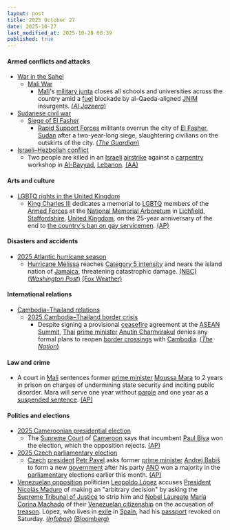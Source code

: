 ```yaml
---
layout: post
title: 2025 October 27
date: 2025-10-27
last_modified_at: 2025-10-28 00:39
published: true
---
```



#### Armed conflicts and attacks

* [War in the Sahel](https://en.wikipedia.org/wiki/War_in_the_Sahel "War in the Sahel")
  * [Mali War](https://en.wikipedia.org/wiki/Mali_War "Mali War")
    * [Mali](https://en.wikipedia.org/wiki/Mali "Mali")'s [military junta](https://en.wikipedia.org/wiki/Malian_Armed_Forces "Malian Armed Forces") closes all schools and universities across the country amid a [fuel](https://en.wikipedia.org/wiki/Gasoline "Gasoline") blockade by al-Qaeda-aligned [JNIM](https://en.wikipedia.org/wiki/Jama%27at_Nasr_al-Islam_wal_Muslimin "Jama'at Nasr al-Islam wal Muslimin") insurgents. [(*Al Jazeera*)](https://www.aljazeera.com/news/2025/10/27/mali-shuts-schools-as-fuel-blockade-imposed-by-fighters-paralyses-country)
* [Sudanese civil war](https://en.wikipedia.org/wiki/Sudanese_civil_war_%282023%E2%80%93present%29 "Sudanese civil war (2023–present)")
  * [Siege of El Fasher](https://en.wikipedia.org/wiki/Siege_of_El_Fasher "Siege of El Fasher")
    * [Rapid Support Forces](https://en.wikipedia.org/wiki/Rapid_Support_Forces "Rapid Support Forces") militants overrun the city of [El Fasher](https://en.wikipedia.org/wiki/El_Fasher "El Fasher"), [Sudan](https://en.wikipedia.org/wiki/Sudan "Sudan") after a two-year-long siege, slaughtering civilians on the outskirts of the city. [(*The Guardian*)](https://www.theguardian.com/world/2025/oct/27/fears-civilians-sudan-paramilitary-rsf-capture-el-fasher)
* [Israeli–Hezbollah conflict](https://en.wikipedia.org/wiki/Israel%E2%80%93Hezbollah_conflict_%282023%E2%80%93present%29 "Israel–Hezbollah conflict (2023–present)")
  * Two people are killed in an [Israeli](https://en.wikipedia.org/wiki/Israel "Israel") [airstrike](https://en.wikipedia.org/wiki/Airstrike "Airstrike") against a [carpentry](https://en.wikipedia.org/wiki/Carpentry "Carpentry") workshop in [Al-Bayyad](https://en.wikipedia.org/wiki/Al-Bayyad "Al-Bayyad"), [Lebanon](https://en.wikipedia.org/wiki/Lebanon "Lebanon"). [(AA)](https://www.aa.com.tr/en/middle-east/israeli-airstrike-kills-2-in-southern-lebanon-amid-ceasefire-violations/3728079)

#### Arts and culture

* [LGBTQ rights in the United Kingdom](https://en.wikipedia.org/wiki/LGBTQ_rights_in_the_United_Kingdom "LGBTQ rights in the United Kingdom")
  * [King Charles III](https://en.wikipedia.org/wiki/King_Charles_III "King Charles III") dedicates a memorial to [LGBTQ](https://en.wikipedia.org/wiki/LGBTQ "LGBTQ") members of the [Armed Forces](https://en.wikipedia.org/wiki/British_Armed_Forces "British Armed Forces") at the [National Memorial Arboretum](https://en.wikipedia.org/wiki/National_Memorial_Arboretum "National Memorial Arboretum") in [Lichfield](https://en.wikipedia.org/wiki/Lichfield "Lichfield"), [Staffordshire](https://en.wikipedia.org/wiki/Staffordshire "Staffordshire"), [United Kingdom](https://en.wikipedia.org/wiki/United_Kingdom "United Kingdom"), on the 25-year anniversary of the end to [the country's ban on gay servicemen](https://en.wikipedia.org/wiki/Sexual_orientation_and_the_military_of_the_United_Kingdom "Sexual orientation and the military of the United Kingdom"). [(AP)](https://apnews.com/article/king-charles-uk-lgbt-troops-memorial-29d3c25097dc08e3f43e250f2313bd08)

#### Disasters and accidents

* [2025 Atlantic hurricane season](https://en.wikipedia.org/wiki/2025_Atlantic_hurricane_season "2025 Atlantic hurricane season")
  * [Hurricane Melissa](https://en.wikipedia.org/wiki/Hurricane_Melissa "Hurricane Melissa") reaches [Category 5 intensity](https://en.wikipedia.org/wiki/List_of_Category_5_Atlantic_hurricanes "List of Category 5 Atlantic hurricanes") and nears the island nation of [Jamaica](https://en.wikipedia.org/wiki/Jamaica "Jamaica"), threatening catastrophic damage. [(NBC)](https://www.nbcnews.com/weather/hurricanes/hurricane-melissa-intensifies-category-5-storm-jamaica-flooding-rcna239989) [(*Washington Post*)](https://www.washingtonpost.com/weather/2025/10/27/hurricane-melissa-jamaica/) [(Fox Weather)](https://www.foxweather.com/weather-news/hurricane-melissa-jamaica-haiti-cuba-dominican-republic-caribbean-atlantic)

#### International relations

* [Cambodia–Thailand relations](https://en.wikipedia.org/wiki/Cambodia%E2%80%93Thailand_relations "Cambodia–Thailand relations")
  * [2025 Cambodia–Thailand border crisis](https://en.wikipedia.org/wiki/2025_Cambodia%E2%80%93Thailand_border_crisis "2025 Cambodia–Thailand border crisis")
    * Despite signing a provisional [ceasefire](https://en.wikipedia.org/wiki/Ceasefire "Ceasefire") agreement at the [ASEAN Summit](https://en.wikipedia.org/wiki/2025_ASEAN_Summits "2025 ASEAN Summits"), [Thai](https://en.wikipedia.org/wiki/Thailand "Thailand") [prime minister](https://en.wikipedia.org/wiki/Prime_Minister_of_Thailand "Prime Minister of Thailand") [Anutin Charnvirakul](https://en.wikipedia.org/wiki/Anutin_Charnvirakul "Anutin Charnvirakul") denies any formal plans to reopen [border crossings](https://en.wikipedia.org/wiki/Cambodia%E2%80%93Thailand_border "Cambodia–Thailand border") with [Cambodia](https://en.wikipedia.org/wiki/Cambodia "Cambodia"). [(*The Nation*)](https://www.nationthailand.com/news/asean/40057379)

#### Law and crime

* A court in [Mali](https://en.wikipedia.org/wiki/Mali "Mali") sentences former [prime minister](https://en.wikipedia.org/wiki/List_of_prime_ministers_of_Mali "List of prime ministers of Mali") [Moussa Mara](https://en.wikipedia.org/wiki/Moussa_Mara "Moussa Mara") to 2 years in prison on charges of undermining state security and inciting public disorder. Mara will serve one year without [parole](https://en.wikipedia.org/wiki/Parole "Parole") and one year as a [suspended sentence](https://en.wikipedia.org/wiki/Suspended_sentence "Suspended sentence"). [(AP)](https://apnews.com/article/mali-prime-minister-moussa-mara-politics-prison-566a1fc387ee6f4ba480e7068777ea9f)

#### Politics and elections

* [2025 Cameroonian presidential election](https://en.wikipedia.org/wiki/2025_Cameroonian_presidential_election "2025 Cameroonian presidential election")
  * The [Supreme Court](https://en.wikipedia.org/wiki/Supreme_Court_of_Cameroon "Supreme Court of Cameroon") of [Cameroon](https://en.wikipedia.org/wiki/Cameroon "Cameroon") says that incumbent [Paul Biya](https://en.wikipedia.org/wiki/Paul_Biya "Paul Biya") won the election, which the opposition rejects. [(AP)](https://apnews.com/article/cameroon-protests-election-tchiroma-biya-885d5a2cd41164e37e760777946a60e7)
* [2025 Czech parliamentary election](https://en.wikipedia.org/wiki/2025_Czech_parliamentary_election "2025 Czech parliamentary election")
  * [Czech](https://en.wikipedia.org/wiki/Czech_Republic "Czech Republic") [president](https://en.wikipedia.org/wiki/President_of_the_Czech_Republic "President of the Czech Republic") [Petr Pavel](https://en.wikipedia.org/wiki/Petr_Pavel "Petr Pavel") asks former [prime minister](https://en.wikipedia.org/wiki/Prime_Minister_of_the_Czech_Republic "Prime Minister of the Czech Republic") [Andrej Babiš](https://en.wikipedia.org/wiki/Andrej_Babi%C5%A1 "Andrej Babiš") to form a new [government](https://en.wikipedia.org/wiki/Government_of_the_Czech_Republic "Government of the Czech Republic") after his party [ANO](https://en.wikipedia.org/wiki/ANO_2011 "ANO 2011") won a majority in the [parliamentary](https://en.wikipedia.org/wiki/Parliament_of_the_Czech_Republic "Parliament of the Czech Republic") elections earlier this month. [(AP)](https://apnews.com/article/czech-government-babis-0f539bf61ff8a8eb45e76398771cb470)
* [Venezuelan opposition](https://en.wikipedia.org/wiki/Venezuelan_opposition "Venezuelan opposition") politician [Leopoldo López](https://en.wikipedia.org/wiki/Leopoldo_L%C3%B3pez "Leopoldo López") accuses [President](https://en.wikipedia.org/wiki/President_of_Venezuela "President of Venezuela") [Nicolás Maduro](https://en.wikipedia.org/wiki/Nicol%C3%A1s_Maduro "Nicolás Maduro") of making an "arbitrary decision" by asking the [Supreme Tribunal of Justice](https://en.wikipedia.org/wiki/Supreme_Tribunal_of_Justice_%28Venezuela%29 "Supreme Tribunal of Justice (Venezuela)") to strip him and [Nobel Laureate](https://en.wikipedia.org/wiki/List_of_Nobel_laureates "List of Nobel laureates") [María Corina Machado](https://en.wikipedia.org/wiki/Mar%C3%ADa_Corina_Machado "María Corina Machado") of their [Venezuelan citizenship](https://en.wikipedia.org/wiki/Venezuelan_nationality_law "Venezuelan nationality law") on the accusation of [treason](https://en.wikipedia.org/wiki/Treason "Treason"). López, who lives in [exile](https://en.wikipedia.org/wiki/Exile "Exile") in [Spain](https://en.wikipedia.org/wiki/Spain "Spain"), had his [passport](https://en.wikipedia.org/wiki/Venezuelan_passport "Venezuelan passport") revoked on Saturday. [(*Infobae*)](https://www.infobae.com/venezuela/2025/10/27/leopoldo-lopez-denuncio-como-arbitrariedad-el-intento-de-maduro-de-quitarle-la-nacionalidad/) [(Bloomberg)](https://www.bloomberg.com/news/articles/2025-10-27/nobel-winner-maria-corina-machado-should-lose-venezuela-citizenship-maduro-ally?embedded-checkout=true)
